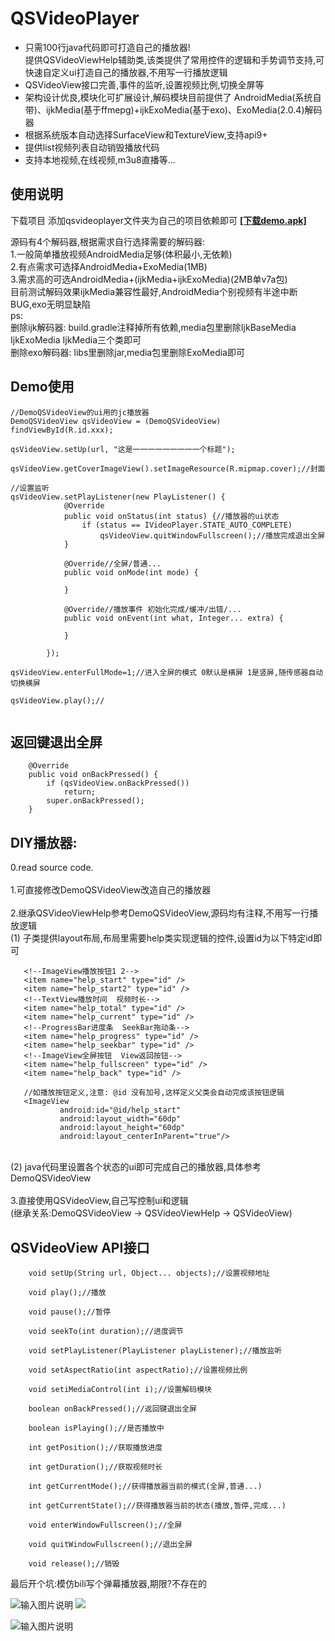 QSVideoPlayer
====
  * 只需100行java代码即可打造自己的播放器!<br/>提供QSVideoViewHelp辅助类,该类提供了常用控件的逻辑和手势调节支持,可快速自定义ui打造自己的播放器,不用写一行播放逻辑
  * QSVideoView接口完善,事件的监听,设置视频比例,切换全屏等
  * 架构设计优良,模块化可扩展设计,解码模块目前提供了 AndroidMedia(系统自带)、ijkMedia(基于ffmepg)+ijkExoMedia(基于exo)、ExoMedia(2.0.4)解码器
  * 根据系统版本自动选择SurfaceView和TextureView,支持api9+
  * 提供list视频列表自动销毁播放代码
  * 支持本地视频,在线视频,m3u8直播等...



## 使用说明
下载项目 添加qsvideoplayer文件夹为自己的项目依赖即可 [ **[下载demo.apk]** ](https://raw.githubusercontent.com/tohodog/QSVideoPlayer/master/app-debug-2.1.apk)


源码有4个解码器,根据需求自行选择需要的解码器:<br/>
1.一般简单播放视频AndroidMedia足够(体积最小,无依赖)<br/>
2.有点需求可选择AndroidMedia+ExoMedia(1MB)<br/>
3.需求高的可选AndroidMedia+(ijkMedia+ijkExoMedia)(2MB单v7a包)<br/>
目前测试解码效果ijkMedia兼容性最好,AndroidMedia个别视频有半途中断BUG,exo无明显缺陷<br/>
ps:<br/>删除ijk解码器: build.gradle注释掉所有依赖,media包里删除IjkBaseMedia IjkExoMedia IjkMedia三个类即可<br/>
删除exo解码器: libs里删除jar,media包里删除ExoMedia即可<br/>



## Demo使用
```
//DemoQSVideoView的ui用的jc播放器
DemoQSVideoView qsVideoView = (DemoQSVideoView) findViewById(R.id.xxx);

qsVideoView.setUp(url, "这是一一一一一一一一一个标题");

qsVideoView.getCoverImageView().setImageResource(R.mipmap.cover);//封面

//设置监听
qsVideoView.setPlayListener(new PlayListener() {
            @Override
            public void onStatus(int status) {//播放器的ui状态
                if (status == IVideoPlayer.STATE_AUTO_COMPLETE)
                    qsVideoView.quitWindowFullscreen();//播放完成退出全屏
            }

            @Override//全屏/普通...
            public void onMode(int mode) {

            }

            @Override//播放事件 初始化完成/缓冲/出错/...
            public void onEvent(int what, Integer... extra) {

            }

        });

qsVideoView.enterFullMode=1;//进入全屏的模式 0默认是横屏 1是竖屏,随传感器自动切换横屏

qsVideoView.play();//


```

## 返回键退出全屏
```
    @Override
    public void onBackPressed() {
        if (qsVideoView.onBackPressed())
            return;
        super.onBackPressed();
    }
```

## DIY播放器:
0.read source code.<br/><br/>
1.可直接修改DemoQSVideoView改造自己的播放器<br/><br/>
2.继承QSVideoViewHelp参考DemoQSVideoView,源码均有注释,不用写一行播放逻辑<br/>
    (1) 子类提供layout布局,布局里需要help类实现逻辑的控件,设置id为以下特定id即可
 ```
    <!--ImageView播放按钮1 2-->
    <item name="help_start" type="id" />
    <item name="help_start2" type="id" />
    <!--TextView播放时间  视频时长-->
    <item name="help_total" type="id" />
    <item name="help_current" type="id" />
    <!--ProgressBar进度条  SeekBar拖动条-->
    <item name="help_progress" type="id" />
    <item name="help_seekbar" type="id" />
    <!--ImageView全屏按钮  View返回按钮-->
    <item name="help_fullscreen" type="id" />
    <item name="help_back" type="id" />
    
    //如播放按钮定义,注意: @id 没有加号,这样定义父类会自动完成该按钮逻辑
    <ImageView
            android:id="@id/help_start"
            android:layout_width="60dp"
            android:layout_height="60dp"
            android:layout_centerInParent="true"/>
 ```
<br/>
    (2) java代码里设置各个状态的ui即可完成自己的播放器,具体参考DemoQSVideoView<br/><br/>
3.直接使用QSVideoView,自己写控制ui和逻辑<br/>
(继承关系:DemoQSVideoView → QSVideoViewHelp → QSVideoView)


## QSVideoView API接口
```
    void setUp(String url, Object... objects);//设置视频地址

    void play();//播放

    void pause();//暂停

    void seekTo(int duration);//进度调节

    void setPlayListener(PlayListener playListener);//播放监听

    void setAspectRatio(int aspectRatio);//设置视频比例

    void setiMediaControl(int i);//设置解码模块

    boolean onBackPressed();//返回键退出全屏

    boolean isPlaying();//是否播放中

    int getPosition();//获取播放进度

    int getDuration();//获取视频时长

    int getCurrentMode();//获得播放器当前的模式(全屏,普通...)

    int getCurrentState();//获得播放器当前的状态(播放,暂停,完成...)

    void enterWindowFullscreen();//全屏

    void quitWindowFullscreen();//退出全屏

    void release();//销毁

```
最后开个坑:模仿bili写个弹幕播放器,期限?不存在的

![输入图片说明](http://git.oschina.net/uploads/images/2017/0614/173143_a73430c9_530535.jpeg "在这里输入图片标题")
![](https://github.com//tohodog/QSVideoPlayer/raw/master/lsit.gif)

![输入图片说明](http://git.oschina.net/uploads/images/2017/0224/180438_84c8332c_530535.jpeg "在这里输入图片标题")
